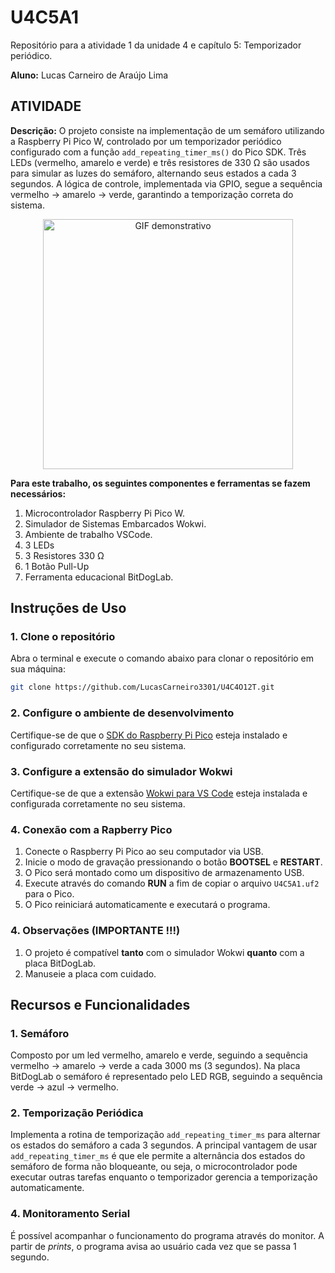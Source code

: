 # U4C5A1
Repositório para a atividade 1 da unidade 4 e capítulo 5:  Temporizador periódico.

__Aluno:__
Lucas Carneiro de Araújo Lima

## ATIVIDADE 
__Descrição:__
O projeto consiste na implementação de um semáforo utilizando a Raspberry Pi Pico W, controlado por um temporizador periódico configurado com a função `add_repeating_timer_ms()` do Pico SDK. Três LEDs (vermelho, amarelo e verde) e três resistores de 330 Ω são usados para simular as luzes do semáforo, alternando seus estados a cada 3 segundos. A lógica de controle, implementada via GPIO, segue a sequência vermelho → amarelo → verde, garantindo a temporização correta do sistema.

<div align="center">
  <img src="https://github.com/user-attachments/assets/a881ff6b-153c-425a-ad8e-13f210549b1b" alt="GIF demonstrativo" width="400"/>
</div>

__Para este trabalho, os seguintes componentes e ferramentas se fazem necessários:__
1) Microcontrolador Raspberry Pi Pico W.
2) Simulador de Sistemas Embarcados Wokwi.
3) Ambiente de trabalho VSCode.
4) 3 LEDs
5) 3 Resistores 330 Ω
6) 1 Botão Pull-Up
7) Ferramenta educacional BitDogLab.

## Instruções de Uso

### 1. Clone o repositório
Abra o terminal e execute o comando abaixo para clonar o repositório em sua máquina:
```bash
git clone https://github.com/LucasCarneiro3301/U4C4O12T.git
```

### 2. Configure o ambiente de desenvolvimento
Certifique-se de que o [SDK do Raspberry Pi Pico](https://github.com/LucasCarneiro3301/U4C5A1.git) esteja instalado e configurado corretamente no seu sistema.

### 3. Configure a extensão do simulador Wokwi
Certifique-se de que a extensão [Wokwi para VS Code](https://docs.wokwi.com/pt-BR/vscode/getting-started) esteja instalada e configurada corretamente no seu sistema.

### 4. Conexão com a Rapberry Pico
1. Conecte o Raspberry Pi Pico ao seu computador via USB.
2. Inicie o modo de gravação pressionando o botão **BOOTSEL** e **RESTART**.
3. O Pico será montado como um dispositivo de armazenamento USB.
4. Execute através do comando **RUN** a fim de copiar o arquivo `U4C5A1.uf2` para o Pico.
5. O Pico reiniciará automaticamente e executará o programa.

### 4. Observações (IMPORTANTE !!!)
1. O projeto é compatível **tanto** com o simulador Wokwi **quanto** com a placa BitDogLab.
2. Manuseie a placa com cuidado.

## Recursos e Funcionalidades

### 1. Semáforo

Composto por um led vermelho, amarelo e verde, seguindo a sequência vermelho → amarelo → verde a cada 3000 ms (3 segundos). Na placa BitDogLab o semáforo é representado pelo LED RGB, seguindo a sequência verde → azul → vermelho.

### 2. Temporização Periódica

Implementa a rotina de temporização `add_repeating_timer_ms` para alternar os estados do semáforo a cada 3 segundos. A principal vantagem de usar `add_repeating_timer_ms` é que ele permite a alternância dos estados do semáforo de forma não bloqueante, ou seja, o microcontrolador pode executar outras tarefas enquanto o temporizador gerencia a temporização automaticamente. 

### 4. Monitoramento Serial

É possível acompanhar o funcionamento do programa através do monitor. A partir de _prints_, o programa avisa ao usuário cada vez que se passa 1 segundo.







